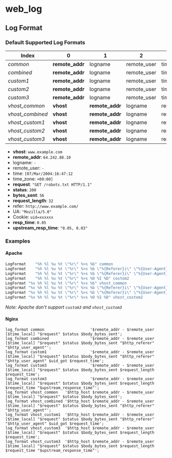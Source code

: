 # web_log

## Log Format

### Default Supported Log Formats

|Index           |0              |1              |2          |3          |4        |5          |6          |7             |8                 |9                 |10                    |11                    |12           |
|----------------|---------------|---------------|-----------|-----------|---------|-----------|-----------|--------------|------------------|------------------|----------------------|----------------------|-------------|
|*common*        |**remote_addr**|logname        |remote_user|time       |time_zone|**request**|**status** |**bytes_sent**|                  |                  |                      |                      |             |  
|*combined*      |**remote_addr**|logname        |remote_user|time       |time_zone|**request**|**status** |**bytes_sent**|refer             |UA                |                      |                      |             |  
|*custom1*       |**remote_addr**|logname        |remote_user|time       |time_zone|**request**|**status** |**bytes_sent**|refer             |UA                |Cookie                |**resp_time**         |             |  
|*custom2*       |**remote_addr**|logname        |remote_user|time       |time_zone|**request**|**status** |**bytes_sent**|**request_length**|**resp_time**     |                      |                      |             |  
|*custom3*       |**remote_addr**|logname        |remote_user|time       |time_zone|**request**|**status** |**bytes_sent**|**request_length**|**resp_time**     |**upstream_resp_time**|                      |             |  
|*vhost_common*  |**vhost**      |**remote_addr**|logname    |remote_user|time     |time_zone  |**request**|**status**    |**bytes_sent**    |                  |                      |                      |             |
|*vhost_combined*|**vhost**      |**remote_addr**|logname    |remote_user|time     |time_zone  |**request**|**status**    |**bytes_sent**    |refer             |UA                    |                      |             |
|*vhost_custom1* |**vhost**      |**remote_addr**|logname    |remote_user|time     |time_zone  |**request**|**status**    |**bytes_sent**    |refer             |UA                    |Cookie                |**resp_time**|
|*vhost_custom2* |**vhost**      |**remote_addr**|logname    |remote_user|time     |time_zone  |**request**|**status**    |**bytes_sent**    |**request_length**|**resp_time**         |                      |             |
|*vhost_custom3* |**vhost**      |**remote_addr**|logname    |remote_user|time     |time_zone  |**request**|**status**    |**bytes_sent**    |**request_length**|**resp_time**         |**upstream_resp_time**|             |

* **vhost**: `www.example.com`
* **remote_addr**: `64.242.88.10`
* logname: `-`
* remote_user: `-`
* time: `[07/Mar/2004:16:47:12`
* time_zone: `+09:00]`
* **request**: `"GET /robots.txt HTTP/1.1"`
* **status**: `200`
* **bytes_sent**: `56`
* **request_length**: `32`
* refer: `http://www.example.com/`
* UA: `"Mozilla/5.0"`
* Cookie: `uid=xxxxxx`
* **resp_time**: `0.05`
* **upstream_resp_time**: `"0.05, 0.03"`

### Examples

#### Apache

```apache
LogFormat    "%h %l %u %t \"%r\" %>s %b" common
LogFormat    "%h %l %u %t \"%r\" %>s %b \"%{Referer}i\" \"%{User-Agent}i\"" combined
LogFormat    "%h %l %u %t \"%r\" %>s %b \"%{Referer}i\" \"%{User-Agent}i\" %{cookie}n %D" custom1
LogFormat    "%h %l %u %t \"%r\" %>s %O %I %D" costom2
LogFormat "%v %h %l %u %t \"%r\" %>s %b" vhost_common
LogFormat "%v %h %l %u %t \"%r\" %>s %b \"%{Referer}i\" \"%{User-Agent}i\"" vhost_combined
LogFormat "%v %h %l %u %t \"%r\" %>s %b \"%{Referer}i\" \"%{User-Agent}i\" %{cookie}n %D" vhost_custom1
LogFormat "%v %h %l %u %t \"%r\" %>s %O %I %D" vhost_costom2
```

*Note: Apache don't support `custom3` and `vhost_custom3`*

#### Nginx

```nginx
log_format common                    '$remote_addr - $remote_user [$time_local] "$request" $status $body_bytes_sent';
log_format combined                  '$remote_addr - $remote_user [$time_local] "$request" $status $body_bytes_sent "$http_referer" "$http_user_agent"';
log_format custom1                   '$remote_addr - $remote_user [$time_local] "$request" $status $body_bytes_sent "$http_referer" "$http_user_agent" $uid_got $request_time';
log_format custom3                   '$remote_addr - $remote_user [$time_local] "$request" $status $body_bytes_sent $request_length $request_time';
log_format custom3                   '$remote_addr - $remote_user [$time_local] "$request" $status $body_bytes_sent $request_length $request_time "$upstream_response_time"';
log_format vhost_common   '$http_host $remote_addr - $remote_user [$time_local] "$request" $status $body_bytes_sent';
log_format vhost_combined '$http_host $remote_addr - $remote_user [$time_local] "$request" $status $body_bytes_sent "$http_referer" "$http_user_agent"';
log_format vhost_custom1  '$http_host $remote_addr - $remote_user [$time_local] "$request" $status $body_bytes_sent "$http_referer" "$http_user_agent" $uid_got $request_time';
log_format vhost_custom3  '$http_host $remote_addr - $remote_user [$time_local] "$request" $status $body_bytes_sent $request_length $request_time';
log_format vhost_custom3  '$http_host $remote_addr - $remote_user [$time_local] "$request" $status $body_bytes_sent $request_length $request_time "$upstream_response_time"';
```
